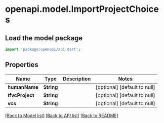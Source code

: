 # openapi.model.ImportProjectChoices

## Load the model package
```dart
import 'package:openapi/api.dart';
```

## Properties
Name | Type | Description | Notes
------------ | ------------- | ------------- | -------------
**humanName** | **String** |  | [optional] [default to null]
**tfvcProject** | **String** |  | [optional] [default to null]
**vcs** | **String** |  | [optional] [default to null]

[[Back to Model list]](../README.md#documentation-for-models) [[Back to API list]](../README.md#documentation-for-api-endpoints) [[Back to README]](../README.md)



